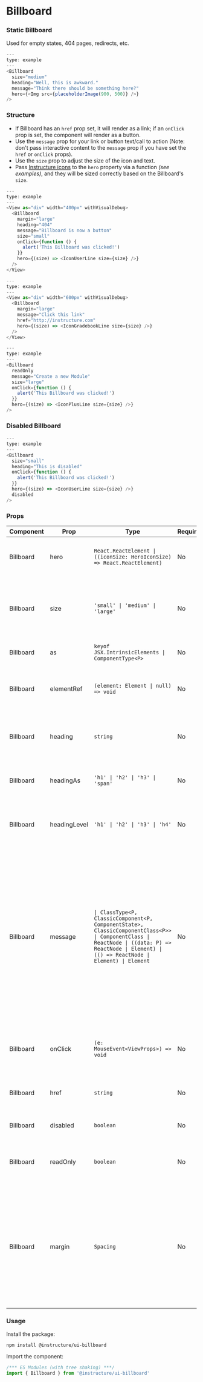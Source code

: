# Billboard


### Static Billboard

Used for empty states, 404 pages, redirects, etc.

```js
---
type: example
---
<Billboard
  size="medium"
  heading="Well, this is awkward."
  message="Think there should be something here?"
  hero={<Img src={placeholderImage(900, 500)} />}
/>
```

### Structure

- If Billboard has an `href` prop set, it will render as a link;
  if an `onClick` prop is set, the component will render as a button.
- Use the `message` prop for your link or button text/call to action (Note:
  don't pass interactive content to the `message` prop if you have set the `href`
  or `onClick` props).
- Use the `size` prop to adjust the size of the icon and text.
- Pass [Instructure icons](#icons-react) to the `hero` property via a function
  _(see examples)_, and they will be sized correctly based on the Billboard's
  `size`.

```js
---
type: example
---
<View as="div" width="400px" withVisualDebug>
  <Billboard
    margin="large"
    heading="404"
    message="Billboard is now a button"
    size="small"
    onClick={function () {
      alert('This Billboard was clicked!')
    }}
    hero={(size) => <IconUserLine size={size} />}
  />
</View>
```

```js
---
type: example
---
<View as="div" width="600px" withVisualDebug>
  <Billboard
    margin="large"
    message="Click this link"
    href="http://instructure.com"
    hero={(size) => <IconGradebookLine size={size} />}
  />
</View>
```

```js
---
type: example
---
<Billboard
  readOnly
  message="Create a new Module"
  size="large"
  onClick={function () {
    alert('This Billboard was clicked!')
  }}
  hero={(size) => <IconPlusLine size={size} />}
/>
```

### Disabled Billboard

```js
---
type: example
---
<Billboard
  size="small"
  heading="This is disabled"
  onClick={function () {
    alert('This Billboard was clicked!')
  }}
  hero={(size) => <IconUserLine size={size} />}
  disabled
/>
```


### Props

| Component | Prop | Type | Required | Default | Description |
|-----------|------|------|----------|---------|-------------|
| Billboard | hero | `React.ReactElement \| ((iconSize: HeroIconSize) => React.ReactElement)` | No | - | Provide an <Img> component or Instructure Icon for the hero image |
| Billboard | size | `'small' \| 'medium' \| 'large'` | No | `'medium'` | If you're using an icon, this prop will size it. Also sets the font-size of the headline and message. |
| Billboard | as | `keyof JSX.IntrinsicElements \| ComponentType<P>` | No | `'span'` | the element type to render as |
| Billboard | elementRef | `(element: Element \| null) => void` | No | `() => {}` | provides a reference to the underlying html root element |
| Billboard | heading | `string` | No | - | The headline for the Billboard. Is styled as an h1 element by default |
| Billboard | headingAs | `'h1' \| 'h2' \| 'h3' \| 'span'` | No | `'span'` | Choose the appropriately semantic tag for the heading |
| Billboard | headingLevel | `'h1' \| 'h2' \| 'h3' \| 'h4'` | No | `'h1'` | Choose the font-size for the heading (see the Heading component) |
| Billboard | message | `\| ClassType<P, ClassicComponent<P, ComponentState>, ClassicComponentClass<P>> \| ComponentClass \| ReactNode \| ((data: P) => ReactNode \| Element) \| (() => ReactNode \| Element) \| Element` | No | - | Instructions or information for the Billboard. Note: you should not pass interactive content to this prop if you are also providing an `href` or `onClick`. That would cause the Billboard to render as a button or link and would result in nested interactive content. |
| Billboard | onClick | `(e: MouseEvent<ViewProps>) => void` | No | - | If you add an onClick prop, the Billboard renders as a clickable button |
| Billboard | href | `string` | No | - | If `href` is provided, Billboard will render as a link |
| Billboard | disabled | `boolean` | No | `false` | Whether or not to disable the billboard |
| Billboard | readOnly | `boolean` | No | `false` | Works just like disabled but keeps the same styles as if it were active |
| Billboard | margin | `Spacing` | No | - | Valid values are `0`, `none`, `auto`, `xxx-small`, `xx-small`, `x-small`, `small`, `medium`, `large`, `x-large`, `xx-large`. Apply these values via familiar CSS-like shorthand. For example: `margin="small auto large"`. |

### Usage

Install the package:

```shell
npm install @instructure/ui-billboard
```

Import the component:

```javascript
/*** ES Modules (with tree shaking) ***/
import { Billboard } from '@instructure/ui-billboard'
```

